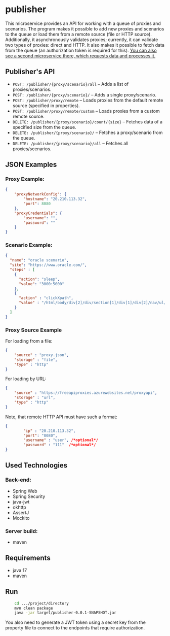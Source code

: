 # publisher
This microservice provides an API for working with a queue of proxies and scenarios. The program makes it possible to add new proxies and scenarios to the queue or load them from a remote source (file or HTTP source). Additionally, it asynchronously validates proxies; currently, it can validate two types of proxies: direct and HTTP. It also makes it possible to fetch data from the queue (an authorization token is required for this). 
[You can also see a second microservice there, which requests data and processes it.](https://github.com/MorgothGorthaur/worker_microservice)
## Publisher's API

- `POST: /publisher/{proxy/scenario}/all` – Adds a list of proxies/scenarios.
- `POST: /publisher/{proxy/scenario}/` – Adds a single proxy/scenario.
- `POST: /publisher/proxy/remote` – Loads proxies from the default remote source (specified in properties).
- `POST: /publisher/proxy/remote/custom` – Loads proxies from a custom remote source.
- `DELETE: /publisher/{proxy/scenario}/count/{size}` – Fetches data of a specified size from the queue.
- `DELETE: /publisher/{proxy/scenario}/` – Fetches a proxy/scenario from the queue.
- `DELETE: /publisher/{proxy/scenario}/all` – Fetches all proxies/scenarios.

## JSON Examples

### Proxy Example:

```json
{
	"proxyNetworkConfig": {
		"hostname": "20.210.113.32",
		"port": 8080
	},
	"proxyCredentials": {
		"username": "",
		"password": ""
	}
}
```

### Scenario Example:
```json
{
  "name": "oracle scenario",
  "site": "https://www.oracle.com/",
  "steps" : [
    {
      "action": "sleep",
      "value": "3000:5000"
    },
    {
      "action" : "clickXpath",
      "value" : "/html/body/div[2]/div/section[1]/div[1]/div[2]/nav/ul/li[6]/button"
    }
  ]
}
```

### Proxy Source Example

For loading from a file:

```json
{
    "source" : "proxy.json",
    "storage" : "file",
    "type" : "http"
}
```

For loading by URL:

```json
{
    "source" : "https://freeapiproxies.azurewebsites.net/proxyapi",
    "storage" : "url",
    "type" : "http"
}
```

Note, that remote HTTP API must have such a format:
```json
{
		"ip" : "20.210.113.32",
		"port": "8080",
		"username" : "user", /*optional*/
		"password" : "111"  /*optional*/
}
```

## Used Technologies
 ### Back-end:
- Spring Web
- Spring Security
- java-jwt
- okhttp
- AssertJ
- Mockito
 ### Server build:
- maven

## Requirements
- java 17
- maven

## Run
```bash
    cd .../project/directory
    mvn clean package
    java -jar target/publisher-0.0.1-SNAPSHOT.jar 
```
You also need to generate a JWT token using a secret key from the property file to connect to the endpoints that require authorization.